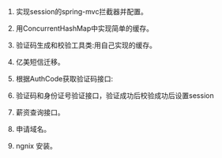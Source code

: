 1. 实现session的spring-mvc拦截器并配置。            
2. 用ConcurrentHashMap中实现简单的缓存。     
3. 验证码生成和校验工具类:用自己实现的缓存。  
5. 亿美短信迁移。           
6. 根据AuthCode获取验证码接口:
7. 验证码和身份证号验证接口，验证成功后校验成功后设置session
8. 薪资查询接口。     

8. 申请域名。     
9. ngnix 安装。    
